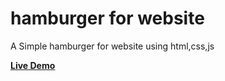 # **hamburger for website**
<p>
A Simple hamburger for website using html,css,js
  </p>
  
**[Live Demo](https://aditikute24.github.io/hamburger)**

